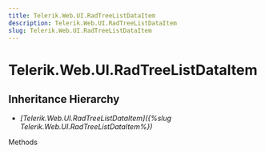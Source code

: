 ```yaml
---
title: Telerik.Web.UI.RadTreeListDataItem
description: Telerik.Web.UI.RadTreeListDataItem
slug: Telerik.Web.UI.RadTreeListDataItem
---
```


# Telerik.Web.UI.RadTreeListDataItem  

## Inheritance Hierarchy

* *[Telerik.Web.UI.RadTreeListDataItem]({%slug Telerik.Web.UI.RadTreeListDataItem%})*


Methods



